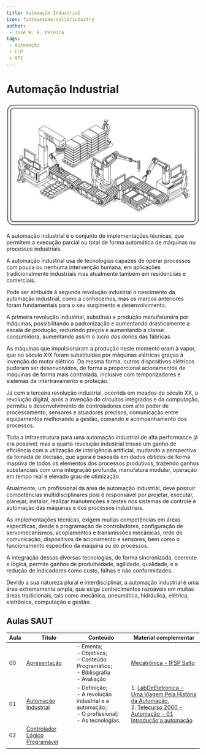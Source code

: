 ```yaml
---
title: Automação Industrial
icon: fontawesome/solid/industry
author:
 - José W. R. Pereira
tags:
 - Automação
 - CLP
 - RPI
---
```



# Automação Industrial

![Planta Automação](./automacao/figuras/planta_automacao.png)

A automação industrial é o conjunto de implementações técnicas, 
que permitem a execução parcial ou total de forma automática de 
máquinas ou processos industriais. 

A automação industrial usa de tecnologias capazes de operar processos com pouca ou 
nenhuma intervenção humana, em aplicações tradicionalmente industriais mas atualmente 
também em residenciais e comerciais. 

Pode ser atribuída à segunda revolução industrial o nascimento da automação industrial, 
como a conhecemos, mas os marcos anteriores foram fundamentais para o seu surgimento e 
desenvolvimento. 

A primeira revolução industrial, substituiu a produção manufatureira por máquinas, 
possibilitando a padronização e aumentando drasticamente a escala de produção, 
reduzindo preços e aumentando a classe consumidora, 
aumentando assim o lucro dos donos das fábricas. 

As máquinas que impulsionaram a produção neste momento eram à vapor, 
que no século XIX foram substituídas por máquinas elétricas graças à invenção do motor elétrico. 
Da mesma forma, outros dispositivos elétricos puderam ser desenvolvidos, 
de forma a proporcional acionamentos de máquinas de forma mais controlada, 
inclusive com temporizadores e sistemas de intertravamento e proteção. 

Já com a terceira revolução industrial, ocorrida em meados do século XX, 
a revolução digital, após a invenção do circuitos integrados e da computação, 
permitiu o desenvolvimento de controladores com alto poder de processamento, 
sensores e atuadores precisos, comunicação entre equipamentos melhorando a gestão, 
comando e acompanhamento dos processos. 

Toda a infraestrutura para uma automação industrial de alta performance já era possível, 
mas a quarta revolução industrial trouxe um ganho de eficiência com a utilização de 
inteligência artificial, mudando a perspectiva da tomada de decisão, 
que agora é baseada em dados obtidos de forma massiva de todos os elementos dos 
processos produtivos, trazendo ganhos substanciais com uma integração profunda, 
manufatura modular, operação em tempo real e elevado grau de otimização.

Atualmente, um profissional da área de automação industrial, 
deve possuir competências multidisciplinares pois é responsável por projetar, 
executar, planejar, instalar, realizar manutenções e testes nos sistemas de controle e 
automação das máquinas e dos processos industriais.


As implementações técnicas, 
exigem muitas competências em áreas específicas, 
desde a programação de controladores, configuração de servomecanismos, 
acoplamentos e transmissões mecânicas, rede de comunicação, 
dispositivos de acionamento e sensores, 
bem como o funcionamento específico da máquina ou do processos.

A integração dessas diversas tecnologias, de forma sincronizada, coerente e lógica, 
permite ganhos de produtividade, agilidade, qualidade, e a redução de indicadores como custo, 
falhas e não conformidades. 

Devido a sua natureza plural e interdisciplinar, 
a automação industrial é uma área extremamente ampla, 
que exige conhecimentos razoáveis em muitas áreas tradicionais, 
tais como mecânica, pneumática, hidráulica, elétrica, eletrônica, computação e gestão. 



## Aulas SAUT

| Aula | Título                                                                        | Conteúdo                                                                                           | Material complementar                                                                                                                                                                                                            |
| ---- | ----------------------------------------------------------------------------- | -------------------------------------------------------------------------------------------------- | -------------------------------------------------------------------------------------------------------------------------------------------------------------------------------------------------------------------------------- |
| 00   | [Apresentação](automacao/saut/slides/Aula00-Apresentacao.pdf)                 | - Ementa;<br>- Objetivos;<br>- Conteúdo Programático;<br>- Bibliografia<br>- Avaliação             | [Mecatrônica - IFSP Salto](https://slt.ifsp.edu.br/index.php/component/content/article?id=1677)                                                                                                                                  |
| 01   | [Automação Industrial](automacao/saut/slides/Aula01-SistemasDeAutomacao.pdf)  | - Definição;<br>- A revolução industrial e a automação;;<br>- O profissional;<br>- As tecnologias. | 1. [LabDeEletronica - Uma Viagem Pela História da Automação.](https://youtu.be/Jkpp9f2mo38?si=TXCpzE3Cm89qrKbR)<br>2. [Telecurso 2000 - Automação - 01 Introdução a automação](https://youtu.be/Cnh1VyvbpJU?si=NRzWblOgxs17JwNc) |
| 02   | [Controlador Lógico Programável](automacao/clp/index.md##Aulas)               |                                                                                                    |                                                                                                                                                                                                                                  |
|      |                                                                               |                                                                                                    |                                                                                                                                                                                                                                  |


